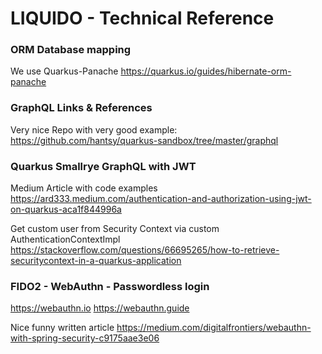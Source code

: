 # LIQUIDO - Technical Reference


### ORM Database mapping

We use Quarkus-Panache
https://quarkus.io/guides/hibernate-orm-panache


### GraphQL Links & References

Very nice Repo with very good example:
https://github.com/hantsy/quarkus-sandbox/tree/master/graphql


### Quarkus Smallrye GraphQL with JWT

Medium Article with code examples
https://ard333.medium.com/authentication-and-authorization-using-jwt-on-quarkus-aca1f844996a

Get custom user from Security Context via custom AuthenticationContextImpl
https://stackoverflow.com/questions/66695265/how-to-retrieve-securitycontext-in-a-quarkus-application

### FIDO2 - WebAuthn - Passwordless login

https://webauthn.io
https://webauthn.guide

Nice funny written article
https://medium.com/digitalfrontiers/webauthn-with-spring-security-c9175aae3e06


